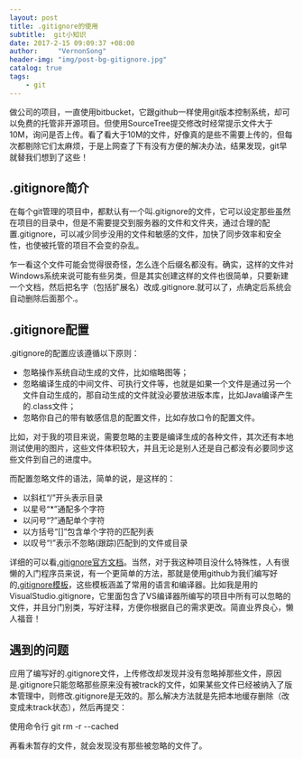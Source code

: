 ```yaml
---
layout: post
title: .gitignore的使用
subtitle:  git小知识
date: 2017-2-15 09:09:37 +08:00
author:     "VernonSong"
header-img: "img/post-bg-gitignore.jpg"
catalog: true
tags:
    - git
---
```


做公司的项目，一直使用bitbucket，它跟github一样使用git版本控制系统，却可以免费的托管非开源项目。但使用SourceTree提交修改时经常提示文件大于10M，询问是否上传。看了看大于10M的文件，好像真的是些不需要上传的，但每次都剔除它们太麻烦，于是上网查了下有没有方便的解决办法，结果发现，git早就替我们想到了这些！

## .gitignore简介
在每个git管理的项目中，都默认有一个叫.gitignore的文件，它可以设定那些虽然在项目的目录中，但是不需要提交到服务器的文件和文件夹，通过合理的配置.gitignore，可以减少同步没用的文件和敏感的文件，加快了同步效率和安全性，也使被托管的项目不会变的杂乱。

乍一看这个文件可能会觉得很奇怪，怎么连个后缀名都没有。确实，这样的文件对Windows系统来说可能有些另类，但是其实创建这样的文件也很简单，只要新建一个文档，然后把名字（包括扩展名）改成.gitignore.就可以了，点确定后系统会自动删除后面那个.。

## .gitignore配置
.gitignore的配置应该遵循以下原则：

- 忽略操作系统自动生成的文件，比如缩略图等；
- 忽略编译生成的中间文件、可执行文件等，也就是如果一个文件是通过另一个文件自动生成的，那自动生成的文件就没必要放进版本库，比如Java编译产生的.class文件；
- 忽略你自己的带有敏感信息的配置文件，比如存放口令的配置文件。

比如，对于我的项目来说，需要忽略的主要是编译生成的各种文件，其次还有本地测试使用的图片，这些文件体积较大，并且无论是别人还是自己都没有必要同步这些文件到自己的进度中。

而配置忽略文件的语法，简单的说，是这样的：

- 以斜杠“/”开头表示目录
- 以星号“*”通配多个字符
- 以问号“?”通配单个字符
- 以方括号“[]”包含单个字符的匹配列表
- 以叹号“!”表示不忽略(跟踪)匹配到的文件或目录

详细的可以看[.gitignore官方文档](https://git-scm.com/docs/gitignore)。当然，对于我这种项目没什么特殊性，人有很懒的入门程序员来说，有一个更简单的方法，那就是使用github为我们编写好的[.gitignore模板](https://github.com/github/gitignore)，这些模板涵盖了常用的语言和编译器。比如我是用的VisualStudio.gitignore，它里面包含了VS编译器所编写的项目中所有可以忽略的文件，并且分门别类，写好注释，方便你根据自己的需求更改。简直业界良心，懒人福音！

## 遇到的问题
应用了编写好的.gitignore文件，上传修改却发现并没有忽略掉那些文件，原因是.gitignore只能忽略那些原来没有被track的文件，如果某些文件已经被纳入了版本管理中，则修改.gitignore是无效的。那么解决方法就是先把本地缓存删除（改变成未track状态），然后再提交：

使用命令行
git rm -r --cached

再看未暂存的文件，就会发现没有那些被忽略的文件了。